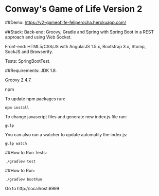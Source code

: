 # Conway's Game of Life Version 2

##Demo: 
https://v2-gameoflife-feliperocha.herokuapp.com/

##Stack:
Back-end: Groovy, Gradle and Spring with Spring Boot in a REST approach and using Web Socket.

Front-end: HTML5/CSS/JS with AngularJS 1.5.x, Bootstrap 3.x, Stomp, SockJS and Browserify.

Tests: SpringBootTest.

##Requirements:
JDK 1.8.

Groovy 2.4.7.

npm

To update npm packages run:
```
npm install
```
To change javascript files and generate new index.js file run:
```
gulp
```
You can also run a watcher to update automatily the index.js:
```
gulp watch
```

##How to Run Tests:
```
./gradlew test
```

##How to Run:
```
./gradlew bootRun
```

Go to http://localhost:9999
